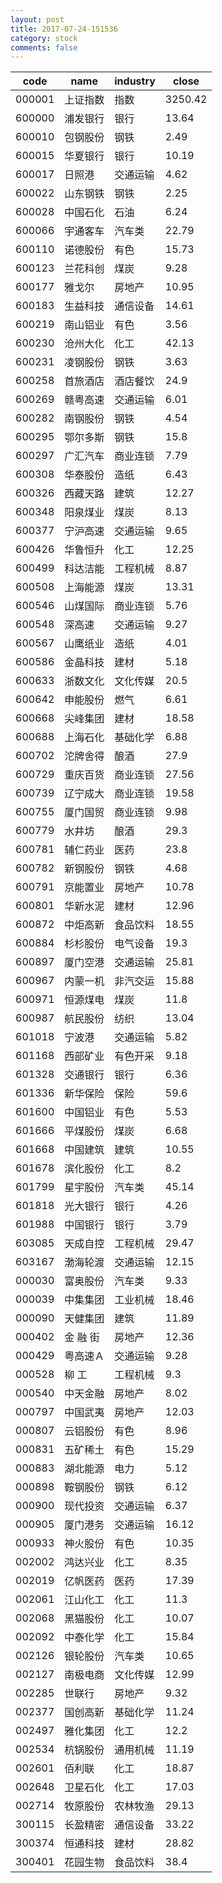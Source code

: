 ```yaml
---
layout: post
title: 2017-07-24-151536
category: stock
comments: false
---
```

| code   |   name   | industry |  close  |
|--------|----------|----------|---------|
| 000001 | 上证指数 |   指数   | 3250.42 |
| 600000 | 浦发银行 |   银行   |  13.64  |
| 600010 | 包钢股份 |   钢铁   |   2.49  |
| 600015 | 华夏银行 |   银行   |  10.19  |
| 600017 |  日照港  | 交通运输 |   4.62  |
| 600022 | 山东钢铁 |   钢铁   |   2.25  |
| 600028 | 中国石化 |   石油   |   6.24  |
| 600066 | 宇通客车 |  汽车类  |  22.79  |
| 600110 | 诺德股份 |   有色   |  15.73  |
| 600123 | 兰花科创 |   煤炭   |   9.28  |
| 600177 |  雅戈尔  |  房地产  |  10.95  |
| 600183 | 生益科技 | 通信设备 |  14.61  |
| 600219 | 南山铝业 |   有色   |   3.56  |
| 600230 | 沧州大化 |   化工   |  42.13  |
| 600231 | 凌钢股份 |   钢铁   |   3.63  |
| 600258 | 首旅酒店 | 酒店餐饮 |   24.9  |
| 600269 | 赣粤高速 | 交通运输 |   6.01  |
| 600282 | 南钢股份 |   钢铁   |   4.54  |
| 600295 | 鄂尔多斯 |   钢铁   |   15.8  |
| 600297 | 广汇汽车 | 商业连锁 |   7.79  |
| 600308 | 华泰股份 |   造纸   |   6.43  |
| 600326 | 西藏天路 |   建筑   |  12.27  |
| 600348 | 阳泉煤业 |   煤炭   |   8.13  |
| 600377 | 宁沪高速 | 交通运输 |   9.65  |
| 600426 | 华鲁恒升 |   化工   |  12.25  |
| 600499 | 科达洁能 | 工程机械 |   8.87  |
| 600508 | 上海能源 |   煤炭   |  13.31  |
| 600546 | 山煤国际 | 商业连锁 |   5.76  |
| 600548 |  深高速  | 交通运输 |   9.27  |
| 600567 | 山鹰纸业 |   造纸   |   4.01  |
| 600586 | 金晶科技 |   建材   |   5.18  |
| 600633 | 浙数文化 | 文化传媒 |   20.5  |
| 600642 | 申能股份 |   燃气   |   6.61  |
| 600668 | 尖峰集团 |   建材   |  18.58  |
| 600688 | 上海石化 | 基础化学 |   6.88  |
| 600702 | 沱牌舍得 |   酿酒   |   27.9  |
| 600729 | 重庆百货 | 商业连锁 |  27.56  |
| 600739 | 辽宁成大 | 商业连锁 |  19.58  |
| 600755 | 厦门国贸 | 商业连锁 |   9.98  |
| 600779 |  水井坊  |   酿酒   |   29.3  |
| 600781 | 辅仁药业 |   医药   |   23.8  |
| 600782 | 新钢股份 |   钢铁   |   4.68  |
| 600791 | 京能置业 |  房地产  |  10.78  |
| 600801 | 华新水泥 |   建材   |  12.96  |
| 600872 | 中炬高新 | 食品饮料 |  18.55  |
| 600884 | 杉杉股份 | 电气设备 |   19.3  |
| 600897 | 厦门空港 | 交通运输 |  25.81  |
| 600967 | 内蒙一机 | 非汽交运 |  15.88  |
| 600971 | 恒源煤电 |   煤炭   |   11.8  |
| 600987 | 航民股份 |   纺织   |  13.04  |
| 601018 |  宁波港  | 交通运输 |   5.82  |
| 601168 | 西部矿业 | 有色开采 |   9.18  |
| 601328 | 交通银行 |   银行   |   6.36  |
| 601336 | 新华保险 |   保险   |   59.6  |
| 601600 | 中国铝业 |   有色   |   5.53  |
| 601666 | 平煤股份 |   煤炭   |   6.68  |
| 601668 | 中国建筑 |   建筑   |  10.55  |
| 601678 | 滨化股份 |   化工   |   8.2   |
| 601799 | 星宇股份 |  汽车类  |  45.14  |
| 601818 | 光大银行 |   银行   |   4.26  |
| 601988 | 中国银行 |   银行   |   3.79  |
| 603085 | 天成自控 | 工程机械 |  29.47  |
| 603167 | 渤海轮渡 | 交通运输 |  12.15  |
| 000030 | 富奥股份 |  汽车类  |   9.33  |
| 000039 | 中集集团 | 工业机械 |  18.46  |
| 000090 | 天健集团 |   建筑   |  11.89  |
| 000402 | 金 融 街 |  房地产  |  12.36  |
| 000429 | 粤高速Ａ | 交通运输 |   9.28  |
| 000528 | 柳    工 | 工程机械 |   9.3   |
| 000540 | 中天金融 |  房地产  |   8.02  |
| 000797 | 中国武夷 |  房地产  |  12.03  |
| 000807 | 云铝股份 |   有色   |   8.96  |
| 000831 | 五矿稀土 |   有色   |  15.29  |
| 000883 | 湖北能源 |   电力   |   5.12  |
| 000898 | 鞍钢股份 |   钢铁   |   6.12  |
| 000900 | 现代投资 | 交通运输 |   6.37  |
| 000905 | 厦门港务 | 交通运输 |  16.12  |
| 000933 | 神火股份 |   有色   |  10.35  |
| 002002 | 鸿达兴业 |   化工   |   8.35  |
| 002019 | 亿帆医药 |   医药   |  17.39  |
| 002061 | 江山化工 |   化工   |   11.3  |
| 002068 | 黑猫股份 |   化工   |  10.07  |
| 002092 | 中泰化学 |   化工   |  15.84  |
| 002126 | 银轮股份 |  汽车类  |  10.65  |
| 002127 | 南极电商 | 文化传媒 |  12.99  |
| 002285 |  世联行  |  房地产  |   9.32  |
| 002377 | 国创高新 | 基础化学 |  11.24  |
| 002497 | 雅化集团 |   化工   |   12.2  |
| 002534 | 杭锅股份 | 通用机械 |  11.19  |
| 002601 |  佰利联  |   化工   |  18.87  |
| 002648 | 卫星石化 |   化工   |  17.03  |
| 002714 | 牧原股份 | 农林牧渔 |  29.13  |
| 300115 | 长盈精密 | 通信设备 |  33.22  |
| 300374 | 恒通科技 |   建材   |  28.82  |
| 300401 | 花园生物 | 食品饮料 |   38.4  |
